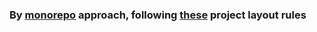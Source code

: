 ### By [monorepo](https://github.com/flowerinthenight/golang-monorepo) approach, following [these](https://github.com/golang-standards/project-layout) project layout rules
